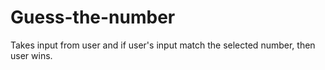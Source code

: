 # Guess-the-number
Takes input from user and if user's input match the selected number, then user wins.
